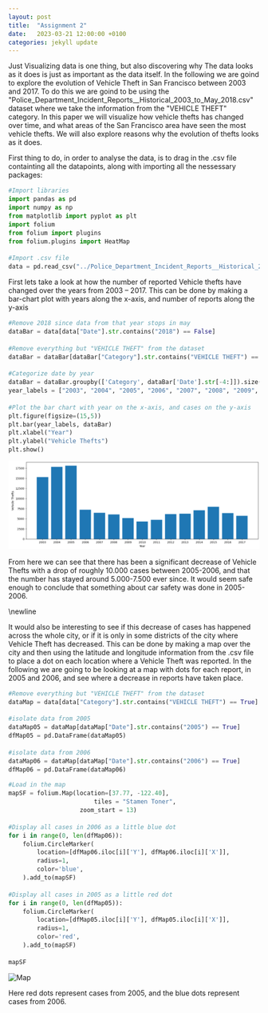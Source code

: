 ```yaml
---
layout: post
title:  "Assignment 2"
date:   2023-03-21 12:00:00 +0100
categories: jekyll update
---
```


Just Visualizing data is one thing, but also discovering why The data looks as it does is just as important as the data itself. In the following we are goind to explore the evolution of Vehicle Theft in San Francisco between 2003 and 2017. To do this we are goind to be using the "Police_Department_Incident_Reports__Historical_2003_to_May_2018.csv" dataset where we take the information from the "VEHICLE THEFT" category. In this paper we will visualize how vehicle thefts has changed over time, and what areas of the San Francisco area have seen the most vehicle thefts. We will also explore reasons why the evolution of thefts looks as it does.

First thing to do, in order to analyse the data, is to drag in the .csv file containting all the datapoints, along with importing all the nessessary packages:

```python
#Import libraries
import pandas as pd
import numpy as np
from matplotlib import pyplot as plt
import folium
from folium import plugins
from folium.plugins import HeatMap

#Import .csv file
data = pd.read_csv("../Police_Department_Incident_Reports__Historical_2003_to_May_2018.csv")
```


First lets take a look at how the number of reported Vehicle thefts have changed over the years from 2003 – 2017. This can be done by making a bar-chart plot with years along the x-axis, and number of reports along the y-axis


```python
#Remove 2018 since data from that year stops in may
dataBar = data[data["Date"].str.contains("2018") == False]

#Remove everything but "VEHICLE THEFT" from the dataset
dataBar = dataBar[dataBar["Category"].str.contains("VEHICLE THEFT") == True]

#Categorize date by year
dataBar = dataBar.groupby(['Category', dataBar['Date'].str[-4:]]).size()
year_labels = ["2003", "2004", "2005", "2006", "2007", "2008", "2009", "2010", "2011", "2012", "2013", "2014", "2015", "2016", "2017"]

#Plot the bar chart with year on the x-axis, and cases on the y-axis
plt.figure(figsize=(15,5))
plt.bar(year_labels, dataBar)
plt.xlabel("Year")
plt.ylabel("Vehicle Thefts")
plt.show()
```

![Bar Chart](https://github.com/s204466/s204466.github.io/raw/04fb25aa4d67a68fc2759248762ffd699d43d38f/Files/Bar%20Chart.png)

From here we can see that there has been a significant decrease of Vehicle Thefts with a drop of roughly 10.000 cases between 2005-2006, and that the number has stayed around 5.000-7.500 ever since. It would seem safe enough to conclude that something about car safety was done in 2005-2006. 

\newline

It would also be interesting to see if this decrease of cases has happened across the whole city, or if it is only in some districts of the city where Vehicle Theft has decreased. This can be done by making a map over the city and then using the latitude and longitude information from the .csv file  to place a dot on each location where a Vehicle Theft was reported. In the following we are going to be looking at a map with dots for each report, in 2005 and 2006, and see where a decrease in reports have taken place.


```python
#Remove everything but "VEHICLE THEFT" from the dataset
dataMap = data[data["Category"].str.contains("VEHICLE THEFT") == True]

#isolate data from 2005
dataMap05 = dataMap[dataMap["Date"].str.contains("2005") == True]
dfMap05 = pd.DataFrame(dataMap05)

#isolate data from 2006
dataMap06 = dataMap[dataMap["Date"].str.contains("2006") == True]
dfMap06 = pd.DataFrame(dataMap06)
```


```python
#Load in the map
mapSF = folium.Map(location=[37.77, -122.40],
                        tiles = "Stamen Toner",
                    zoom_start = 13) 

#Display all cases in 2006 as a little blue dot
for i in range(0, len(dfMap06)):
    folium.CircleMarker(
        location=[dfMap06.iloc[i]['Y'], dfMap06.iloc[i]['X']],
        radius=1,
        color='blue',
    ).add_to(mapSF)

#Display all cases in 2005 as a little red dot
for i in range(0, len(dfMap05)):
    folium.CircleMarker(
        location=[dfMap05.iloc[i]['Y'], dfMap05.iloc[i]['X']],
        radius=1,
        color='red',
    ).add_to(mapSF)

mapSF
```

![Map](https://github.com/s204466/s204466.github.io/raw/3d26f4f1df67929499c86dbcb767904324f40cef/Files/Map.png)

Here red dots represent cases from 2005, and the blue dots represent cases from 2006.   


